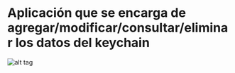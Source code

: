 # Aplicación que se encarga de agregar/modificar/consultar/eliminar los datos del keychain


![alt tag](https://cl.ly/272X381J1s1w/Screen%20Shot%202016-09-27%20at%208.51.18%20PM.png)